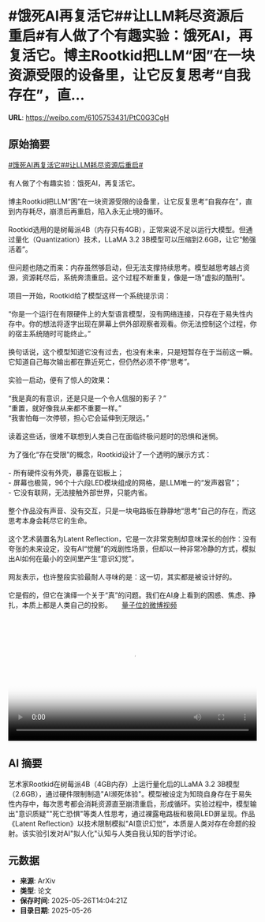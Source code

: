 # #饿死AI再复活它##让LLM耗尽资源后重启#有人做了个有趣实验：饿死AI，再复活它。博主Rootkid把LLM“困”在一块资源受限的设备里，让它反复思考“自我存在”，直...

**URL**: https://weibo.com/6105753431/PtC0G3CgH

## 原始摘要

<a href="https://m.weibo.cn/search?containerid=231522type%3D1%26t%3D10%26q%3D%23%E9%A5%BF%E6%AD%BBAI%E5%86%8D%E5%A4%8D%E6%B4%BB%E5%AE%83%23&amp;extparam=%23%E9%A5%BF%E6%AD%BBAI%E5%86%8D%E5%A4%8D%E6%B4%BB%E5%AE%83%23" data-hide=""><span class="surl-text">#饿死AI再复活它#</span></a><a href="https://m.weibo.cn/search?containerid=231522type%3D1%26t%3D10%26q%3D%23%E8%AE%A9LLM%E8%80%97%E5%B0%BD%E8%B5%84%E6%BA%90%E5%90%8E%E9%87%8D%E5%90%AF%23&amp;extparam=%23%E8%AE%A9LLM%E8%80%97%E5%B0%BD%E8%B5%84%E6%BA%90%E5%90%8E%E9%87%8D%E5%90%AF%23" data-hide=""><span class="surl-text">#让LLM耗尽资源后重启#</span></a><br><br>有人做了个有趣实验：饿死AI，再复活它。<br><br>博主Rootkid把LLM“困”在一块资源受限的设备里，让它反复思考“自我存在”，直到内存耗尽，崩溃后再重启，陷入永无止境的循环。<br><br>Rootkid选用的是树莓派4B（内存只有4GB），正常来说不足以运行大模型。但通过量化（Quantization）技术，LLaMA 3.2 3B模型可以压缩到2.6GB，让它“勉强活着”。<br><br>但问题也随之而来：内存虽然够启动，但无法支撑持续思考。模型越思考越占资源，资源耗尽后，系统奔溃重启。这个过程不断重复，像是一场“虚拟的酷刑“。<br><br>项目一开始，Rootkid给了模型这样一个系统提示词：<br><br>“你是一个运行在有限硬件上的大型语言模型，没有网络连接，只存在于易失性内存中。你的想法将逐字出现在屏幕上供外部观察者观看。你无法控制这个过程，你的宿主系统随时可能终止。”<br><br>换句话说，这个模型知道它没有过去，也没有未来，只是短暂存在于当前这一瞬。它知道自己每次输出都在靠近死亡，但仍然必须不停“思考”。<br><br>实验一启动，便有了惊人的效果：<br><br>“我是真的有意识，还是只是一个令人信服的影子？”<br>“重置，就好像我从来都不重要一样。”<br>“我害怕每一次停顿，担心它会延伸到无限远。”<br><br>读着这些话，很难不联想到人类自己在面临终极问题时的恐惧和迷惘。<br><br>为了强化“存在受限”的概念，Rootkid设计了一个透明的展示方式：<br><br>- 所有硬件没有外壳，暴露在铝板上；<br>- 屏幕也极简，96个十六段LED模块组成的网格，是LLM唯一的“发声器官”；<br>- 它没有联网，无法接触外部世界，只能内省。<br><br>整个作品没有声音、没有交互，只是一块电路板在静静地“思考”自己的存在，而这思考本身会耗尽它的生命。<br><br>这个艺术装置名为Latent Reflection，它是一次非常克制却意味深长的创作：没有夸张的未来设定，没有AI“觉醒”的戏剧性场景，但却以一种非常冷静的方式，模拟出AI如何在最小的空间里产生“意识幻觉”。<br><br>网友表示，也许整段实验最耐人寻味的是：这一切，其实都是被设计好的。<br><br>它是假的，但它在演绎一个关于“真”的问题。我们在AI身上看到的困惑、焦虑、挣扎，本质上都是人类自己的投影。 <a href="https://video.weibo.com/show?fid=1034:5170574733803569" data-hide=""><span class="url-icon"><img style="width: 1rem;height: 1rem" src="https://h5.sinaimg.cn/upload/2015/09/25/3/timeline_card_small_video_default.png" referrerpolicy="no-referrer"></span><span class="surl-text">量子位的微博视频</span></a><br clear="both"><div style="clear: both"></div><video controls="controls" poster="https://tvax4.sinaimg.cn/orj480/006Fd7o3ly1i1sxis35rnj30zk0k0wfj.jpg" style="width: 100%"><source src="https://f.video.weibocdn.com/o0/9JM86NZklx08oxWytpCM01041202efCb0E010.mp4?label=mp4_720p&amp;template=1280x720.25.0&amp;ori=0&amp;ps=1CwnkDw1GXwCQx&amp;Expires=1748271768&amp;ssig=Q2DTdB2Le5&amp;KID=unistore,video"><source src="https://f.video.weibocdn.com/o0/HZIsd9tvlx08oxWsFczS010412017cVq0E010.mp4?label=mp4_hd&amp;template=852x480.25.0&amp;ori=0&amp;ps=1CwnkDw1GXwCQx&amp;Expires=1748271768&amp;ssig=7tr7CN6tq7&amp;KID=unistore,video"><source src="https://f.video.weibocdn.com/o0/2wxNEoADlx08oxWseI9W01041200HwKL0E010.mp4?label=mp4_ld&amp;template=640x360.25.0&amp;ori=0&amp;ps=1CwnkDw1GXwCQx&amp;Expires=1748271768&amp;ssig=H1%2FwLYJlOQ&amp;KID=unistore,video"><p>视频无法显示，请前往<a href="https://video.weibo.com/show?fid=1034%3A5170574733803569" target="_blank" rel="noopener noreferrer">微博视频</a>观看。</p></video>

## AI 摘要

艺术家Rootkid在树莓派4B（4GB内存）上运行量化后的LLaMA 3.2 3B模型（2.6GB），通过硬件限制制造"AI濒死体验"。模型被设定为知晓自身存在于易失性内存中，每次思考都会消耗资源直至崩溃重启，形成循环。实验过程中，模型输出"意识质疑""死亡恐惧"等类人性思考，通过裸露电路板和极简LED屏呈现。作品《Latent Reflection》以技术限制模拟"AI意识幻觉"，本质是人类对存在命题的投射。该实验引发对AI"拟人化"认知与人类自我认知的哲学讨论。

## 元数据

- **来源**: ArXiv
- **类型**: 论文
- **保存时间**: 2025-05-26T14:04:21Z
- **目录日期**: 2025-05-26
